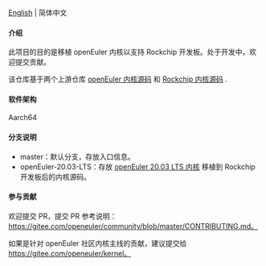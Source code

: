 [English](./README.en.md) | 简体中文

#### 介绍

此项目的目的是移植 openEuler 内核以支持 Rockchip 开发板。处于开发中，欢迎提交贡献。

该仓库基于两个上游仓库 [openEuler 内核源码](https://gitee.com/openeuler/kernel) 和 [Rockchip 内核源码](https://github.com/rockchip-linux/kernel) .

#### 软件架构

Aarch64

#### 分支说明

- master：默认分支，存放入口信息。
- openEuler-20.03-LTS：存放 [openEuler 20.03 LTS 内核](https://gitee.com/openeuler/kernel/tree/openEuler-1.0-LTS/) 移植到 Rockchip 开发板后的内核源码。

#### 参与贡献

欢迎提交 PR，提交 PR 参考说明：https://gitee.com/openeuler/community/blob/master/CONTRIBUTING.md。

如果是针对 openEuler 社区内核主线的贡献，建议提交给 https://gitee.com/openeuler/kernel。
